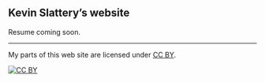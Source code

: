 ## Kevin Slattery&rsquo;s website


Resume coming soon.

---

My parts of this web site are licensed under
[CC BY](http://creativecommons.org/licenses/by/3.0/).

[![CC BY](http://i.creativecommons.org/l/by/3.0/88x31.png)](http://creativecommons.org/licenses/by/3.0/)
